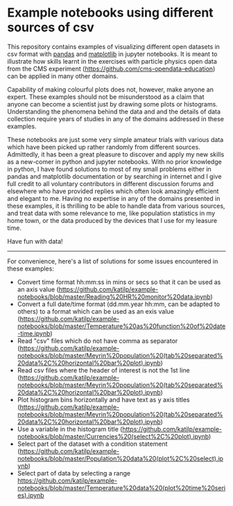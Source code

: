 # Example notebooks using different sources of csv

This repository contains examples of visualizing different open datasets in csv format with [pandas](http://pandas.pydata.org/) and [matplotlib](https://matplotlib.org/) in jupyter notebooks. It is meant to illustrate how skills learnt in the exercises with particle physics open data from the CMS experiment (https://github.com/cms-opendata-education) can be applied in many other domains.

Capability of making colourful plots does not, however, make anyone an expert. These examples should not be misunderstood as a claim that anyone can become a scientist just by drawing some plots or histograms. Understanding the phenomena behind the data and and the details of data collection require years of studies in any of the domains addressed in these examples.

These notebooks are just some very simple amateur trials with various data which have been picked up rather randomly from different sources. Admittedly, it has been a great pleasure to discover and apply my new skills as a new-comer in python and jupyter notebooks. With no prior knowledge in python, I have found solutions to most of my small problems either in pandas and matplotlib documentation or by searching in internet and I give full credit to all voluntary contributors in different discussion forums and elsewhere who have provided replies which often look amazingly efficient and elegant to me. Having no expertise in any of the domains presented in these examples, it is thrilling to be able to handle data from various sources, and treat data with some relevance to me, like population statistics in my home town, or the data produced by the devices that I use for my leasure time.

Have fun with data!

____

For convenience, here's a list of solutions for some issues encountered in these examples:
- Convert time format hh:mm:ss in mins or secs so that it can be used as an axis value (https://github.com/katilp/example-notebooks/blob/master/Reading%20HR%20monitor%20data.ipynb)
- Convert a full date/time format (dd.mm.year hh:mm, can be adapted to others) to a format which can be used as an exis value (https://github.com/katilp/example-notebooks/blob/master/Temperature%20as%20function%20of%20date-time.ipynb)
- Read "csv" files which do not have comma as separator (https://github.com/katilp/example-notebooks/blob/master/Meyrin%20population%20(tab%20separated%20data%2C%20horizontal%20bar%20plot).ipynb)
- Read csv files where the header of interest is not the 1st line (https://github.com/katilp/example-notebooks/blob/master/Meyrin%20population%20(tab%20separated%20data%2C%20horizontal%20bar%20plot).ipynb)
- Plot histogram bins horizontally and have text as y axis titles (https://github.com/katilp/example-notebooks/blob/master/Meyrin%20population%20(tab%20separated%20data%2C%20horizontal%20bar%20plot).ipynb)
- Use a variable in the histogram title (https://github.com/katilp/example-notebooks/blob/master/Currencies%20(select%2C%20plot).ipynb)
- Select part of the dataset with a condition statement (https://github.com/katilp/example-notebooks/blob/master/Population%20data%20(plot%2C%20select).ipynb)
- Select part of data by selecting a range https://github.com/katilp/example-notebooks/blob/master/Temperature%20data%20(plot%20time%20series).ipynb
